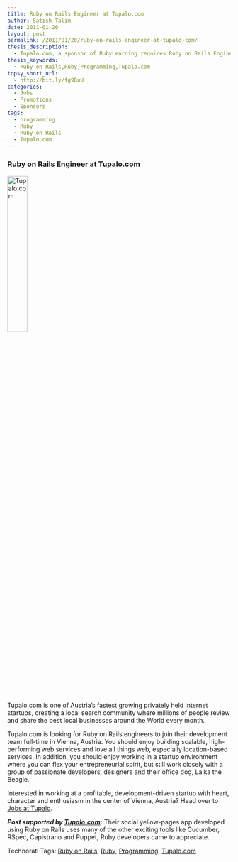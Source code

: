 ```yaml
---
title: Ruby on Rails Engineer at Tupalo.com
author: Satish Talim
date: 2011-01-20
layout: post
permalink: /2011/01/20/ruby-on-rails-engineer-at-tupalo-com/
thesis_description:
  - Tupalo.com, a sponsor of RubyLearning requires Ruby on Rails Engineers.
thesis_keywords:
  - Ruby on Rails,Ruby,Programming,Tupalo.com
topsy_short_url:
  - http://bit.ly/fg9BuU
categories:
  - Jobs
  - Promotions
  - Sponsors
tags:
  - programming
  - Ruby
  - Ruby on Rails
  - Tupalo.com
---
```

<div>
  <h3>
    Ruby on Rails Engineer at Tupalo.com
  </h3>
  
  <p>
    <img class="alignright" src="http://tupalo.com/en/press/wp-content/uploads/2009/05/tupalo_logo_whitebg_72dpi.png" alt="Tupalo.com" width="30%" />
  </p>
  
  <p>
    <span class="drop_cap">T</span>upalo.com is one of Austria&#8217;s fastest growing privately held internet startups, creating a local search community where millions of people review and share the best local businesses around the World every month.
  </p>
  
  <p>
    Tupalo.com is looking for Ruby on Rails engineers to join their development team full-time in Vienna, Austria. You should enjoy building scalable, high-performing web services and love all things web, especially location-based services. In addition, you should enjoy working in a startup environment where you can flex your entrepreneurial spirit, but still work closely with a group of passionate developers, designers and their office dog, Laika the Beagle.
  </p>
  
  <p>
    Interested in working at a profitable, development-driven startup with heart, character and enthusiasm in the center of Vienna, Austria? Head over to <a href="http://tupalo.com/en/blog/jobs-at-tupalo/rubyrails-engineer/">Jobs at Tupalo</a>.
  </p>
  
  <p class="alert">
    <strong><em>Post supported by <a href="http://tupalo.com/">Tupalo.com</a></em>:</strong> Their social yellow-pages app developed using Ruby on Rails uses many of the other exciting tools like Cucumber, RSpec, Capistrano and Puppet, Ruby developers came to appreciate.
  </p>
</div>

Technorati Tags: <a href="http://technorati.com/tag/Ruby+on+Rails" rel="tag">Ruby on Rails</a>, <a href="http://technorati.com/tag/Ruby" rel="tag">Ruby</a>, <a href="http://technorati.com/tag/Programming" rel="tag">Programming</a>, <a href="http://technorati.com/tag/Tupalo.com" rel="tag">Tupalo.com</a>
